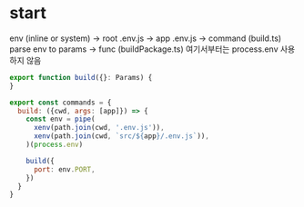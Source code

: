 # start

env (inline or system) 
-> root .env.js 
-> app .env.js 
-> command (build.ts) parse env to params 
-> func (buildPackage.ts) 여기서부터는 process.env 사용하지 않음

```js
export function build({}: Params) {
}

export const commands = {
  build: ({cwd, args: [app]}) => {
    const env = pipe(
      xenv(path.join(cwd, '.env.js')),
      xenv(path.join(cwd, `src/${app}/.env.js`)),
    )(process.env)

    build({
      port: env.PORT,
    })
  }
}
```

